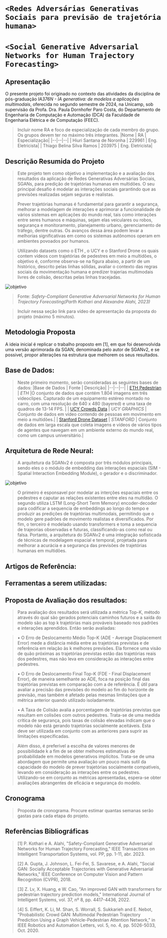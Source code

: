 # `<Redes Adversárias Generativas Sociais para previsão de trajetória humana>`
# `<Social Generative Adversarial Networks for Human Trajectory Forecasting>`

## Apresentação

O presente projeto foi originado no contexto das atividades da disciplina de pós-graduação *IA376N - IA generativa: de modelos a aplicações multimodais*, 
oferecida no segundo semestre de 2024, na Unicamp, sob supervisão da Profa. Dra. Paula Dornhofer Paro Costa, do Departamento de Engenharia de Computação e Automação (DCA) da Faculdade de Engenharia Elétrica e de Computação (FEEC).

> Incluir nome RA e foco de especialização de cada membro do grupo. Os grupos devem ter no máximo três integrantes.
> |Nome  | RA | Especialização|
> |--|--|--|
> | Hiuri Santana de Noronha  | 229961  | Eng. Eletricista|
> | Thiago Belina Silva Ramos  | 203975  | Eng. Eletricista|


## Descrição Resumida do Projeto
> Este projeto tem como objetivo a implementação e a avaliação dos resultados da aplicação de Redes Generativas Adversárias Sociais, SGANs, para predição de trajetórias humanas em multidões. O seu principal desafio
> é modelar as interações sociais garantindo que as previsões realizadas sejam seguras e realistas.
>
> Prever trajetórias humanas é fundamental para garantir a segurança, melhorar a modelagem de interações e aprimorar a funcionalidade de vários sistemas em aplicações do mundo real, tais como interações entre seres 
> humanos e máquinas, sejam elas veiculares ou robos, segurança e monitoramento, planejamento urbano, gerenciamento de tráfego, dentre outras. Os avanços dessa área podem levar a melhorias significativas em como 
> os sistemas autônomos operam em ambientes povoados por humanos.

> Utilizando datasets como o ETH , o UCY e o Stanford Drone os quais contem vídeos com trajetórias de pedestres em meio a multidões, o objetivo é, conforme observa-se na figura abaixo, a partir de um histórico, descrito pelas linhas sólidas, avaliar o contexto das regras sociais da movimentação humana e predizer trajerias multimodais livres de colisão, descritas pelas linhas tracejadas. 
> 
![objetivo](https://github.com/thbramos/IA376_HTF/blob/main/projetos/HTF/E1/FIG01.png)
>
>Fonte: *Safety-Compliant Generative Adversarial Networks for Human Trajectory Forecasting(Parth Kothari and Alexandre Alahi, 2023)*

> 
> Incluir nessa seção link para vídeo de apresentação da proposta do projeto (máximo 5 minutos).

## Metodologia Proposta

A ideia inicial é replicar o trabalho proposto em [1], em que foi desenvolvida uma versão aprimorada da SGAN, denominada pelo autor de SGANv2, e se possivel, propor alterações na estrutura que melhorem os seus resultados.

## Base de Dados:

> Neste primeiro momento, serão consideradas as seguintes bases de dados:
> |Base de Dados  | Fonte | Descrição|
> |--|--|--|
> | [ETH Pedestrian](https://paperswithcode.com/dataset/eth) | *ETH*  |O conjunto de dados que contém 1.804 imagens em três videoclipes. Capturado de um equipamento estéreo montado no carro, com uma resolução de 640 x 480 (bayered) e uma taxa de quadros de 13-14 FPS. |
> | [UCY Crowds Data](https://graphics.cs.ucy.ac.cy/portfolio) | *UCY GRAPHICS*  | Conjunto de dados em vídeo contendo de pessoas em movimento em meio a multidões.|
> | [Stanford Drone Dataset](https://cvgl.stanford.edu/projects/uav_data/) | *STANFORD*  | Conjunto de dados em larga escala que coleta imagens e vídeos de vários tipos de agentes que navegam em um ambiente externo do mundo real, como um campus universitário.|

## Arquitetura de Rede Neural:

> A arquitetura da SGANv2 é composta por três módulos principais, sendo eles o o módulo de embedding das interações espaciais (SIM - Spatial Interaction Embedding Module), o gerador e o discriminador. 

![objetivo](https://github.com/thbramos/IA376_HTF/blob/main/projetos/HTF/E1/FIG02.png)


> O primeiro é esponsavel por modelar as interções espaciais entre os pedestres e caputar as relações existentes entre eles na multidão. O segundo utiliza LSTM (Long-Short Term Memory) encoder-decoder para codificar
> a sequencia de embeddings ao longo do tempo e produzir as predições de trajetórias multimodais, permitindo que o modelo gere padrões de movimento realistas e diversificados. Por fim, o terceiro é modelado usando
> transformers e toma a sequencia de trajeorias observadas e futuras, classificando-as como real ou falsa. Portanto, a arquitetura do SGANv2 é uma integração sofisticada de técnicas de modelagem espacial e temporal,
> projetada para melhorar a acurácia e a segurança das previsões de trajetórias humanas em multidões.

## Artigos de Referência:

## Ferramentas a serem utilizadas:

##  Proposta de Avaliação dos resultados:

> Para avaliação dos resultados será utilizada a métrica Top-K, método através do qual são gerados potenciais caminhos futuros e a saída do modelo são as top k trajetórias mais prováveis baseado nos padrões e
> interações aprendidos. Então serão avaliadas:

> •	O Erro de Deslocamento Médio Top-K (ADE - Average Displacement Error) mede a distância média entre as trajetórias previstas e de referência em relação às k melhores previsões.  Ela fornece uma visão de quão próximas
> as trajetórias previstas estão das trajetórias reais dos pedestres, mas não leva em consideração as interações entre pedestres.

> •	O Erro de Deslocamento Final Top-K (FDE - Final Displacement Error), de maneira semelhante ao ADE, foca na posição final das trajetórias previstas em comparação com a de referência. É útil para avaliar a precisão das
> previsões do modelo ao fim do horizonte de previsão, mas também é afetado pelas mesmas limitações que a métrica anterior quando utilizado isoladamente.

> •	A Taxa de Colisão avalia a porcentagem de trajetórias previstas que resultam em colisões com outros pedestres. Trata-se de uma medida crítica de segurança, pois taxas de colisão elevadas indicam que o modelo não está
> gerando trajetórias socialmente aceitáveis. Esta deve ser utilizada em conjunto com as anteriores para suprir as limitações especificadas.

> Além disso, é preferível a escolha de valores menores de possibilidade k a fim de se obter melhores estimativas de probabilidade em modelos generativos implícitos. Trata-se de uma abordagem que permite uma avaliação um
> pouco mais sutil da capacidade do modelo de prever trajetórias socialmente compatíveis, levando em consideração as interações entre os pedestres. Utilizando-se em conjunto as métricas apresentadas, espera-se obter
> avaliações abrangentes de eficácia e segurança do modelo.


## Cronograma
> Proposta de cronograma. Procure estimar quantas semanas serão gastas para cada etapa do projeto.

## Referências Bibliográficas

> [1] P. Kothari e A. Alahi, "Safety-Compliant Generative Adversarial Networks for Human Trajectory Forecasting," IEEE Transactions on Intelligent Transportation Systems, vol. PP, pp. 1-11, abr. 2023.
>  
> [2] A. Gupta, J. Johnson, L. Fei-Fei, S. Savarese, e A. Alahi, "Social GAN: Socially Acceptable Trajectories with Generative Adversarial Networks," IEEE Conference on Computer Vision and Pattern Recognition (CVPR), 2018.
> 
> [3] Z. Lv, X. Huang, e W. Cao, "An improved GAN with transformers for pedestrian trajectory prediction models," International Journal of Intelligent Systems, vol. 37, nº 8, pp. 4417-4436, 2022.
> 
> [4] S. Eiffert, K. Li, M. Shan, S. Worrall, S. Sukkarieh and E. Nebot, "Probabilistic Crowd GAN: Multimodal Pedestrian Trajectory Prediction Using a Graph Vehicle-Pedestrian Attention Network," in IEEE Robotics and Automation Letters, vol. 5, no. 4, pp. 5026-5033, Oct. 2020.
